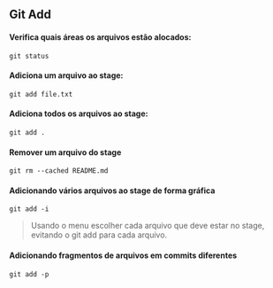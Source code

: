 ## Git Add

#### Verifica quais áreas os arquivos estão alocados:
```
git status
```

#### Adiciona um arquivo ao stage:

```
git add file.txt
```

#### Adiciona todos os arquivos ao stage:
```
git add .
```
#### Remover um arquivo do stage
```
git rm --cached README.md
```

#### Adicionando vários arquivos ao stage de forma gráfica

```
git add -i
```
> Usando o menu escolher cada arquivo que deve estar no stage, evitando o git add para cada arquivo.


#### Adicionando fragmentos de arquivos em commits diferentes

```
git add -p
```